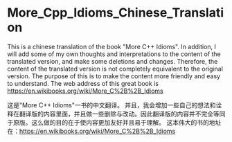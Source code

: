 # More_Cpp_Idioms_Chinese_Translation
This is a chinese translation of the book "More C++ Idioms".
In addition, I will add some of my own thoughts and interpretations to the content of the translated version, and make some deletions and changes. Therefore, the content of the translated version is not completely equivalent to the original version. The purpose of this is to make the content more friendly and easy to understand.
The web address of this great book is https://en.wikibooks.org/wiki/More_C%2B%2B_Idioms


这是"More C++ Idioms"一书的中文翻译。
并且，我会增加一些自己的想法和诠释在翻译版的内容里面，并且做一些删除与改动。因此翻译版的内容并不完全等同于原版。这么做的目的在于使内容更加友好并且易于理解。
这本伟大的书的地址在：https://en.wikibooks.org/wiki/More_C%2B%2B_Idioms